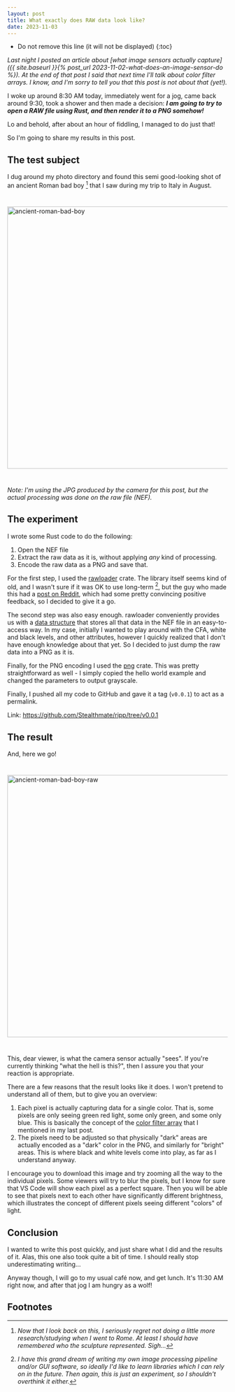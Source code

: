 ```yaml
---
layout: post
title: What exactly does RAW data look like?
date: 2023-11-03
---
```


* Do not remove this line (it will not be displayed)
{:toc}

_Last night I posted an article about [what image sensors actually capture]({{ site.baseurl }}{% post_url 2023-11-02-what-does-an-image-sensor-do %}). At the end of that post I said that next time I'll talk about color filter arrays. I know, and I'm sorry to tell you that this post is not about that (yet!)._

I woke up around 8:30 AM today, immediately went for a jog, came back around 9:30, took a shower and then made a decision: **_I am going to try to open a RAW file using Rust, and then render it to a PNG somehow!_**

Lo and behold, after about an hour of fiddling, I managed to do just that!

So I'm going to share my results in this post.

## The test subject

I dug around my photo directory and found this semi good-looking shot of an ancient Roman bad boy [^1] that I saw during my trip to Italy in August.

<div style="margin: 40px 0; display: flex; flex-direction: column; width: 100%; align-items: center;">
    <img height="600px" src="{{ site.baseurl }}/assets/ancient-roman-bad-boy.jpg" alt="ancient-roman-bad-boy" />
</div>

_Note: I'm using the JPG produced by the camera for this post, but the actual processing was done on the raw file (NEF)._

## The experiment

I wrote some Rust code to do the following:

1. Open the NEF file
2. Extract the raw data as it is, without applying _any_ kind of processing.
3. Encode the raw data as a PNG and save that.

For the first step, I used the [rawloader](https://crates.io/crates/rawloader) crate. The library itself seems kind of old, and I wasn't sure if it was OK to use long-term [^2], but the guy who made this had a [post on Reddit](https://www.reddit.com/r/rust/comments/6c6dxu), which had some pretty convincing positive feedback, so I decided to give it a go.

The second step was also easy enough. rawloader conveniently provides us with a [data structure](https://github.com/pedrocr/rawloader/blob/56297dad3c1bdae9c63876bde869e1df1c2f1c95/src/decoders/image.rs#L7-L43) that stores all that data in the NEF file in an easy-to-access way. In my case, initially I wanted to play around with the CFA, white and black levels, and other attributes, however I quickly realized that I don't have enough knowledge about that yet. So I decided to just dump the raw data into a PNG as it is.

Finally, for the PNG encoding I used the [png](https://crates.io/crates/png) crate. This was pretty straightforward as well - I simply copied the hello world example and changed the parameters to output grayscale.

Finally, I pushed all my code to GitHub and gave it a tag (`v0.0.1`) to act as a permalink.

Link: 
<https://github.com/Stealthmate/ripp/tree/v0.0.1>

## The result

And, here we go!

<div style="margin: 40px 0; display: flex; flex-direction: column; width: 100%; align-items: center;">
    <img height="600px" src="{{ site.baseurl }}/assets/ancient-roman-bad-boy-raw.png" alt="ancient-roman-bad-boy-raw" />
</div>

This, dear viewer, is what the camera sensor actually "sees". If you're currently thinking "what the hell is this?", then I assure you that your reaction is appropriate.

There are a few reasons that the result looks like it does. I won't pretend to understand all of them, but to give you an overview:

1. Each pixel is actually capturing data for a single color. That is, some pixels are only seeing green red light, some only green, and some only blue. This is basically the concept of the [color filter array](https://en.wikipedia.org/wiki/Color_filter_array) that I mentioned in my last post.
2. The pixels need to be adjusted so that physically "dark" areas are actually encoded as a "dark" color in the PNG, and similarly for "bright" areas. This is where black and white levels come into play, as far as I understand anyway.

I encourage you to download this image and try zooming all the way to the individual pixels. Some viewers will try to blur the pixels, but I know for sure that VS Code will show each pixel as a perfect square. Then you will be able to see that pixels next to each other have significantly different brightness, which illustrates the concept of different pixels seeing different "colors" of light.

## Conclusion

I wanted to write this post quickly, and just share what I did and the results of it. Alas, this one also took quite a bit of time. I should really stop underestimating writing...

Anyway though, I will go to my usual café now, and get lunch. It's 11:30 AM right now, and after that jog I am hungry as a wolf!

## Footnotes

[^1]: _Now that I look back on this, I seriously regret not doing a little more research/studying when I went to Rome. At least I should have remembered who the sculpture represented. Sigh..._

[^2]: _I have this grand dream of writing my own image processing pipeline and/or GUI software, so ideally I'd like to learn libraries which I can rely on in the future. Then again, this is just an experiment, so I shouldn't overthink it either._
